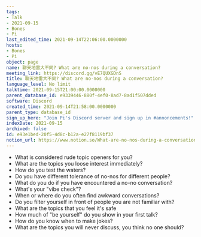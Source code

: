 ```yaml
---
tags:
- Talk
- 2021-09-15
- Bones
- Pi
last_edited_time: 2021-09-14T22:06:00.0000000
hosts:
- Bones
- Pi
object: page
name: 聊天地雷大不同? What are no-nos during a conversation?
meeting_link: https://discord.gg/vE7QUXGDnS
title: 聊天地雷大不同? What are no-nos during a conversation?
language_level: No limit
talktime: 2021-09-15T21:00:00.0000000
parent_database_id: e9339446-880f-4ef0-8ad7-8ad1f507dded
software: Discord
created_time: 2021-09-14T21:58:00.0000000
parent_type: database_id
sign_up_here: "Join Pi's Discord server and sign up in #annoncements!"
indexDate: 2021-09-15
archived: false
id: e93e1bed-20f5-4d8c-b12a-e27f8119bf37
notion_url: https://www.notion.so/What-are-no-nos-during-a-conversation-e93e1bed20f54d8cb12ae27f8119bf37
---
```



   - What is considered rude topic openers for you?
   - What are the topics you loose interest immediately?
   - How do you test the waters?
   - Do you have different tolerance of no-nos for different people?
   - What do you do if you have encountered a no-no conversation? 
   - What's your "vibe check"?
   - When or where do you often find awkward conversations?
   - Do you filter yourself in front of people you are not familiar with?
   - What are the topics that you feel it's safe
   - How much of "be yourself" do you show in your first talk?
   - How do you know when to make jokes?
   - What are the topics you will never discuss, you think no one should?









